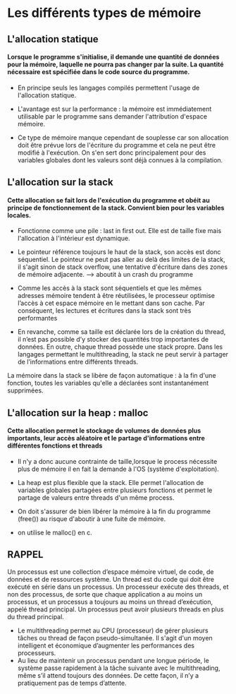 # Les différents types de mémoire

## L'allocation statique
#### Lorsque le programme s'initialise, il demande une quantité de données pour la mémoire, laquelle ne pourra pas changer par la suite. La quantité nécessaire est spécifiée dans le code source du programme.

- En principe seuls les langages compilés permettent l'usage de l'allocation statique.

- L'avantage est sur la performance : la mémoire est immédiatement utilisable par le programme sans demander l'attribution d'espace mémoire.

- Ce type de mémoire manque cependant de souplesse car son allocation doit être prévue lors de l'écriture du programme et cela ne peut être modifié à l'exécution. On s'en sert donc principalement pour des variables globales dont les valeurs sont déjà connues à la compilation.

## L'allocation sur la stack
#### Cette allocation se fait lors de l'exécution du programme et obéit au principe de fonctionnement de la stack. Convient bien pour les variables locales.

- Fonctionne comme une pile : last in first out. Elle est de taille fixe mais l'allocation à l'intérieur est dynamique.

- Le pointeur référence toujours le haut de la stack, son accès est donc séquentiel. Le pointeur ne peut pas aller au delà des limites de la stack, il s'agit sinon de stack overflow, une tentative d'écriture dans des zones de mémoire adjacente. --> aboutit à un crash du programme

- Comme les accès à la stack sont séquentiels et que les mêmes adresses mémoire tendent à être réutilisées, le processeur optimise l’accès à cet espace mémoire en le mettant dans son cache. Par conséquent, les lectures et écritures dans la stack sont très performantes

- En revanche, comme sa taille est déclarée lors de la création du thread, il n’est pas possible d’y stocker des quantités trop importantes de données. En outre, chaque thread possède une stack propre. Dans les langages permettant le multithreading, la stack ne peut servir à partager de l’informations entre différents threads.

La mémoire dans la stack se libère de façon automatique : à la fin d'une fonction, toutes les variables qu'elle a déclarées sont instantanément supprimées.

## L'allocation sur la heap : malloc
#### Cette allocation permet le stockage de volumes de données plus importants, leur accès aléatoire et le partage d'informations entre différentes fonctions et threads

- Il n'y a donc aucune contrainte de taille,lorsque le process nécessite plus de mémoire il en fait la demande à l'OS (système d'exploitation).

- La heap est plus flexible que la stack. Elle permet l'allocation de variables globales partagées entre plusieurs fonctions et permet le partage de valeurs entre threads d'un même process.

- On doit s'assurer de bien libérer la mémoire à la fin du programme (free()) au risque d'aboutir à une fuite de mémoire.

- on utilise le malloc() en c.


## RAPPEL
Un processus est une collection d’espace mémoire virtuel, de code, de données et de ressources système. Un thread est du code qui doit être exécuté en série dans un processus. Un processeur exécute des threads, et non des processus, de sorte que chaque application a au moins un processus, et un processus a toujours au moins un thread d’exécution, appelé thread principal. Un processus peut avoir plusieurs threads en plus du thread principal.

- Le multithreading permet au CPU (processeur) de gérer plusieurs tâches ou thread de façon pseudo-simultanée. Il s'agit d'un moyen intelligent et économique d’augmenter les performances des processeurs.
- Au lieu de maintenir un processus pendant une longue période, le système passe rapidement à la tâche suivante avec le multithreading, même s’il attend toujours des données. De cette façon, il n’y a pratiquement pas de temps d’attente.

